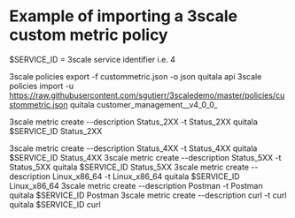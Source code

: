 
# Example of importing a 3scale custom metric policy

$SERVICE_ID = 3scale service identifier i.e. 4

3scale policies export -f custommetric.json -o json quitala api
3scale policies import -u https://raw.githubusercontent.com/sgutierr/3scaledemo/master/policies/custommetric.json quitala customer_management__v4_0_0_

3scale metric create --description Status_2XX -t Status_2XX quitala $SERVICE_ID Status_2XX

3scale metric create --description Status_4XX -t Status_4XX quitala $SERVICE_ID Status_4XX
3scale metric create --description Status_5XX -t Status_5XX quitala $SERVICE_ID Status_5XX
3scale metric create --description Linux_x86_64 -t Linux_x86_64 quitala $SERVICE_ID Linux_x86_64
3scale metric create --description Postman -t Postman quitala $SERVICE_ID Postman
3scale metric create --description curl -t curl quitala $SERVICE_ID curl
